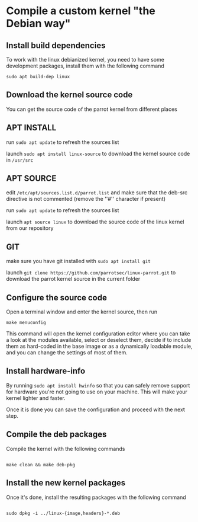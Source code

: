 # Compile a custom kernel "the Debian way" #

## Install build dependencies ##
To work with the linux debianized kernel, you need to have some development packages, install them with the following command

`sudo apt build-dep linux`


## Download the kernel source code ##
You can get the source code of the parrot kernel from different places


## APT INSTALL ##

run `sudo apt update` to refresh the sources list

launch `sudo apt install linux-source` to download the kernel source code in `/usr/src`


## APT SOURCE ##

edit `/etc/apt/sources.list.d/parrot.list` and make sure that the deb-src directive is not commented (remove the ''#'' character if present)

run `sudo apt update` to refresh the sources list

launch `apt source linux` to download the source code of the linux kernel from our repository

## GIT ##

make sure you have git installed with `sudo apt install git`

launch `git clone https://github.com/parrotsec/linux-parrot.git` to download the parrot kernel source in the current folder


## Configure the source code ##

Open a terminal window and enter the kernel source, then run

`make menuconfig`

This command will open the kernel configuration editor where you can take a look at the modules available, select or deselect them, decide if to include them as hard-coded in the base image or as a dynamically loadable module, and you can change the settings of most of them.

## Install hardware-info ##
By running
    <code>sudo apt install hwinfo</code>
so that you can safely remove support for hardware you're not going to use on your machine.
This will make your kernel lighter and faster.

Once it is done you can save the configuration and proceed with the next step.

## Compile the deb packages ##

Compile the kernel with the following commands

<code>
make clean && make deb-pkg
</code>

## Install the new kernel packages ##

Once it's done, install the resulting packages with the following command

<code>
sudo dpkg -i ../linux-{image,headers}-*.deb
</code>
